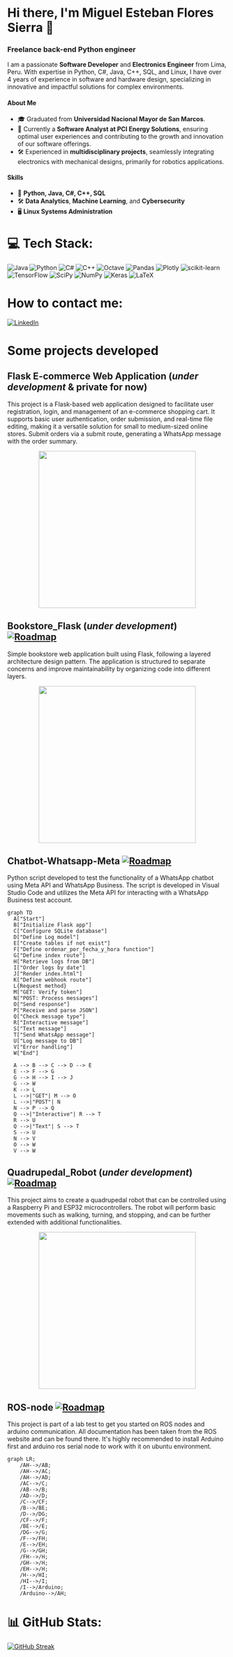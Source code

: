 # Hi there, I'm Miguel Esteban Flores Sierra 👋
### Freelance back-end Python engineer

I am a passionate **Software Developer** and **Electronics Engineer** from Lima, Peru. With expertise in Python, C#, Java, C++, SQL, and Linux, I have over 4 years of experience in software and hardware design, specializing in innovative and impactful solutions for complex environments.

#### About Me
- 🎓 Graduated from **Universidad Nacional Mayor de San Marcos**.
- 💼 Currently a **Software Analyst at PCI Energy Solutions**, ensuring optimal user experiences and contributing to the growth and innovation of our software offerings.
- 🛠️ Experienced in **multidisciplinary projects**, seamlessly integrating electronics with mechanical designs, primarily for robotics applications.

#### Skills
- 🐍 **Python, Java, C#, C++, SQL**
- 🛠️ **Data Analytics**, **Machine Learning**, and **Cybersecurity**
- 🖥️ **Linux Systems Administration**

# 💻 Tech Stack:
![Java](https://img.shields.io/badge/java-%23ED8B00.svg?style=plastic&logo=java&logoColor=white) ![Python](https://img.shields.io/badge/python-3670A0?style=plastic&logo=python&logoColor=ffdd54) ![C#](https://img.shields.io/badge/c%23-%23239120.svg?style=plastic&logo=c-sharp&logoColor=white) ![C++](https://img.shields.io/badge/c++-%2300599C.svg?style=plastic&logo=c%2B%2B&logoColor=white)  ![Octave](https://img.shields.io/badge/OCTAVE-darkblue?style=plastic&logo=octave&logoColor=fcd683)  ![Pandas](https://img.shields.io/badge/pandas-%23150458.svg?style=plastic&logo=pandas&logoColor=white) ![Plotly](https://img.shields.io/badge/Plotly-%233F4F75.svg?style=plastic&logo=plotly&logoColor=white) ![scikit-learn](https://img.shields.io/badge/scikit--learn-%23F7931E.svg?style=plastic&logo=scikit-learn&logoColor=white) ![TensorFlow](https://img.shields.io/badge/TensorFlow-%23FF6F00.svg?style=plastic&logo=TensorFlow&logoColor=white) ![SciPy](https://img.shields.io/badge/SciPy-%230C55A5.svg?style=plastic&logo=scipy&logoColor=%white) ![NumPy](https://img.shields.io/badge/numpy-%23013243.svg?style=plastic&logo=numpy&logoColor=white) ![Keras](https://img.shields.io/badge/Keras-%23D00000.svg?style=plastic&logo=Keras&logoColor=white) ![LaTeX](https://img.shields.io/badge/latex-%23008080.svg?style=plastic&logo=latex&logoColor=white)

# How to contact me:
[![LinkedIn](https://img.shields.io/badge/LinkedIn-miguel-0077B5?style=for-the-badge&logo=linkedin&logoColor=white&labelColor=101010)](https://www.linkedin.com/in/miguel-esteban-flores-sierra)
</br>

# Some projects developed
## Flask E-commerce Web Application (_under development_ & private for now)
This project is a Flask-based web application designed to facilitate user registration, login, and management of an e-commerce shopping cart. It supports basic user authentication, order submission, and real-time file editing, making it a versatile solution for small to medium-sized online stores. Submit orders via a submit route, generating a WhatsApp message with the order summary.
<p align="center">
<img src="https://github.com/user-attachments/assets/aa02f88f-a930-406d-b7cf-5971fe14931b" height="360">
</p>

## Bookstore_Flask (_under development_) [![Roadmap](https://img.shields.io/github/stars/m1guel17/Bookstore_Flask?label=Bookstore_Flask&style=social)](https://github.com/m1guel17/Bookstore_Flask)
Simple bookstore web application built using Flask, following a layered architecture design pattern. The application is structured to separate concerns and improve maintainability by organizing code into different layers.
<p align="center">
<img src="https://github.com/user-attachments/assets/c6e89c40-8455-46d6-ae21-a6c64c440c30" height="360">
</p>

## Chatbot-Whatsapp-Meta [![Roadmap](https://img.shields.io/github/stars/m1guel17/Chatbot-Whatsapp-Meta?label=Chatbot-Whatsapp-Meta&style=social)](https://github.com/m1guel17/Chatbot-Whatsapp-Meta)
Python script developed to test the functionality of a WhatsApp chatbot using Meta API and WhatsApp Business. The script is developed in Visual Studio Code and utilizes the Meta API for interacting with a WhatsApp Business test account.
```mermaid
graph TD
  A["Start"]
  B["Initialize Flask app"]
  C["Configure SQLite database"]
  D["Define Log model"]
  E["Create tables if not exist"]
  F["Define ordenar_por_fecha_y_hora function"]
  G["Define index route"]
  H["Retrieve logs from DB"]
  I["Order logs by date"]
  J["Render index.html"]
  K["Define webhook route"]
  L{Request method}
  M["GET: Verify token"]
  N["POST: Process messages"]
  O["Send response"]
  P["Receive and parse JSON"]
  Q["Check message type"]
  R["Interactive message"]
  S["Text message"]
  T["Send WhatsApp message"]
  U["Log message to DB"]
  V["Error handling"]
  W["End"]

  A --> B --> C --> D --> E
  E --> F --> G
  G --> H --> I --> J
  G --> W
  K --> L
  L -->|"GET"| M --> O
  L -->|"POST"| N
  N --> P --> Q
  Q -->|"Interactive"| R --> T
  R --> U
  Q -->|"Text"| S --> T
  S --> U
  N --> V
  O --> W
  V --> W
```

## Quadrupedal_Robot (_under development_) [![Roadmap](https://img.shields.io/github/stars/m1guel17/Quadrupedal_Robot?label=Quadrupedal_Robot&style=social)](https://github.com/m1guel17/Quadrupedal_Robot)
This project aims to create a quadrupedal robot that can be controlled using a Raspberry Pi and ESP32 microcontrollers. The robot will perform basic movements such as walking, turning, and stopping, and can be further extended with additional functionalities.
<p align="center">
<img src="https://github.com/user-attachments/assets/fb4d6924-da4f-4aa2-9c81-be8eec2a9ae3" height="360">
</p>

## ROS-node [![Roadmap](https://img.shields.io/github/stars/m1guel17/ROS-node?label=ROS-node&style=social)](https://github.com/m1guel17/ROS-node)
This project is part of a lab test to get you started on ROS nodes and arduino communication. All documentation has been taken from the ROS website and can be found there. It's highly recommended to install Arduino first and arduino ros serial node to work with it on ubuntu environment.
```mermaid
graph LR;
    /AH-->/AB;
    /AH-->/AC;
    /AH-->/AD;
    /AC-->/C;
    /AB-->/B;
    /AD-->/D;
    /C-->/CF;
    /B-->/BE;
    /D-->/DG;
    /CF-->/F;
    /BE-->/E;
    /DG-->/G;
    /F-->/FH;
    /E-->/EH;
    /G-->/GH;
    /FH-->/H;
    /GH-->/H;
    /EH-->/H;
    /H-->/HI;
    /HI-->/I;
    /I-->/Arduino;
    /Arduino-->/AH;
```

# 📊 GitHub Stats:
<a href="https://git.io/streak-stats"><img src="https://github-readme-streak-stats.herokuapp.com?user=m1guel17&theme=transparent&hide_border=true&date_format=M%20j%5B%2C%20Y%5D&exclude_days=Sun%2CSat" alt="GitHub Streak" /></a>
